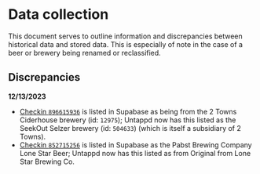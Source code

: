 # Data collection

This document serves to outline information and discrepancies between historical data and stored data. This is especially of note in the case of a beer or brewery being renamed or reclassified.

## Discrepancies

**12/13/2023**

- [Checkin `896615936`](https://untappd.com/user/braican/checkin/896615936) is listed in Supabase as being from the 2 Towns Ciderhouse brewery (id: `12975`); Untappd now has this listed as the SeekOut Selzer brewery (id: `504633`) (which is itself a subsidiary of 2 Towns).
- [Checkin `852715256`](https://untappd.com/user/braican/checkin/852715256) is listed in Supabase as the Pabst Brewing Company Lone Star Beer; Untappd now has this listed as from Original from Lone Star Brewing Co.
